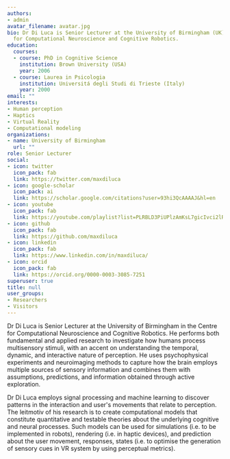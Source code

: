 ```yaml
---
authors:
- admin
avatar_filename: avatar.jpg
bio: Dr Di Luca is Senior Lecturer at the University of Birmingham (UK) in the Centre
  for Computational Neuroscience and Cognitive Robotics.
education:
  courses:
  - course: PhD in Cognitive Science
    institution: Brown University (USA)
    year: 2006
  - course: Laurea in Psicologia
    institution: Universitá degli Studi di Trieste (Italy)
    year: 2000
email: ""
interests:
- Human perception
- Haptics
- Virtual Reality
- Computational modeling
organizations:
- name: University of Birmingham
  url: ""
role: Senior Lecturer
social:
- icon: twitter
  icon_pack: fab
  link: https://twitter.com/maxdiluca
- icon: google-scholar
  icon_pack: ai
  link: https://scholar.google.com/citations?user=93hi3QcAAAAJ&hl=en
- icon: youtube
  icon_pack: fab
  link: https://youtube.com/playlist?list=PLRBLD3PiUPlzAmKsL7gicIvci2lRXoZah
- icon: github
  icon_pack: fab
  link: https://github.com/maxdiluca
- icon: linkedin
  icon_pack: fab
  link: https://www.linkedin.com/in/maxdiluca/
- icon: orcid
  icon_pack: fab
  link: https://orcid.org/0000-0003-3085-7251
superuser: true
title: null
user_groups:
- Researchers
- Visitors
---
```

Dr Di Luca is Senior Lecturer at the University of Birmingham in the Centre for Computational Neuroscience and Cognitive
  Robotics. He performs both fundamental and applied research to investigate how humans process multisensory stimuli, with an accent on understanding the temporal, dynamic, and interactive nature of perception. He uses psychophysical experiments and neuroimaging methods to capture how the brain employs multiple sources of sensory information and combines them with assumptions, predictions, and information obtained through active exploration.

  Dr Di Luca employs signal processing and machine learning to discover patterns in the interaction and user's movements that relate to perception. The leitmotiv of his research is to create computational models that constitute quantitative and testable theories about the underlying cognitive and neural processes. Such models can be used for simulations (i.e. to be implemented in robots), rendering (i.e. in haptic devices), and prediction about the user movement, responses, states (i.e. to optimise the generation of sensory cues in VR system by using perceptual metrics).
